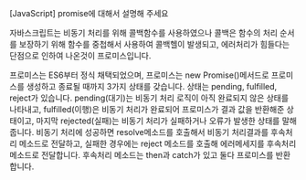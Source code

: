 [JavaScript] promise에 대해서 설명해 주세요

자바스크립트는 비동기 처리를 위해 콜백함수를 사용하였으나 콜백은 함수의 처리 순서를 보장하기 위해 함수를 중첩해서 사용하여 콜백헬이 발생되고, 에러처리가 힘들다는 단점으로 인하여 나온것이 프로미스입니다.

<!-- 비동기 처리란 특정코드의 실행이 완료될 때까지 기다리지 않고 다음 코드를 먼저 수행하는 자바스크립트의 특성을 의미합니다. -->

프로미스는 ES6부터 정식 채택되었으며, 프로미스는 new Promise()메서드로 프로미스를 생성하고 종료될 때까지 3가지 상태를 갖습니다.
상태는 pending, fulfilled, reject가 있습니다.
pending(대기)는 비동기 처리 로직이 아직 완료되지 않은 상태를 나타내고, fulfilled(이행)은 비동기 처리가 완료되어 프로미스가 결과 값을 반환해준 상태이고, 마지막 rejected(실패)는 비동기 처리가 실패하거나 오류가 발생한 상태를 말해줍니다.
비동기 처리에 성공하면 resolve메소드를 호출해서 비동기 처리결과를 후속처리 메소드로 전달하고, 실패한 경우에는 reject 메소드를 호출해 에러메세지를 후속처리 메소드로 전달합니다.
후속처리 메소드는 then과 catch가 있고 둘다 프로미스를 반환합니다.
